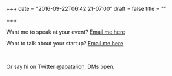 +++
date = "2016-09-22T06:42:21-07:00"
draft = false
title = ""

+++

Want me to speak at your event?
<a href="mailto:aaron+speaking@batalion.com">Email me here</a>

Want to talk about your startup?
<a href="mailto:aaron+startups@batalion.com">Email me here</a>

<br />

Or say hi on Twitter <a href="https://twitter.com/@abatalion">@abatalion</a>. DMs open.

<br />
<br />
<br />
